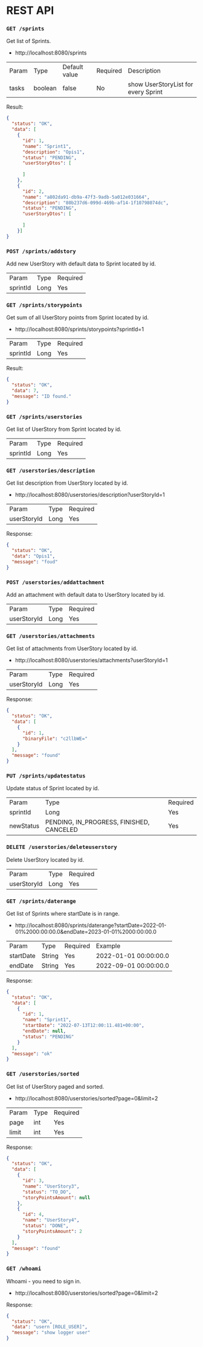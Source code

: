 # REST API

### `GET /sprints`
Get list of Sprints.
- http://localhost:8080/sprints
<table>
    <tr>
        <td>Param</td>
        <td>Type</td>
        <td>Default value</td>
        <td>Required</td>
        <td>Description</td>
    </tr>
    <tr>
        <td>tasks</td>
        <td>boolean</td>
        <td>false</td>
        <td>No</td>
        <td>show UserStoryList for every Sprint</td>
    </tr>
</table>

Result:
```json
{
  "status": "OK",
  "data": [
    {
      "id": 1,
      "name": "Sprint1",
      "description": "Opis1",
      "status": "PENDING",
      "userStoryDtos": [
        
      ]
    },
    {
      "id": 2,
      "name": "a802da91-db9a-47f3-9adb-5a012e031664",
      "description": "80b237d6-099d-469b-af14-1f10798074dc",
      "status": "PENDING",
      "userStoryDtos": [
        
      ]
    }]
}
```

### `POST /sprints/addstory`
Add new UserStory with default data to Sprint located by id.
<table>
    <tr>
        <td>Param</td>
        <td>Type</td>
        <td>Required</td>
    </tr>
    <tr>
        <td>sprintId</td>
        <td>Long</td>
        <td>Yes</td>
    </tr>
</table>

### `GET /sprints/storypoints`
Get sum of all UserStory points from Sprint located by id.
- http://localhost:8080/sprints/storypoints?sprintId=1
<table>
    <tr>
        <td>Param</td>
        <td>Type</td>
        <td>Required</td>
    </tr>
    <tr>
        <td>sprintId</td>
        <td>Long</td>
        <td>Yes</td>
    </tr>
</table>

Result:
```json
{
  "status": "OK",
  "data": 7,
  "message": "ID found."
}
```

### `GET /sprints/userstories`
Get list of UserStory from Sprint located by id.
<table>
    <tr>
        <td>Param</td>
        <td>Type</td>
        <td>Required</td>
    </tr>
    <tr>
        <td>sprintId</td>
        <td>Long</td>
        <td>Yes</td>
    </tr>
</table>

### `GET /userstories/description`
Get list description from UserStory located by id.
- http://localhost:8080/userstories/description?userStoryId=1
<table>
    <tr>
        <td>Param</td>
        <td>Type</td>
        <td>Required</td>
    </tr>
    <tr>
        <td>userStoryId</td>
        <td>Long</td>
        <td>Yes</td>
    </tr>
</table>

Response:
```json
{
  "status": "OK",
  "data": "Opis1",
  "message": "foud"
}
```

### `POST /userstories/addattachment`
Add an attachment with default data to UserStory located by id.
<table>
    <tr>
        <td>Param</td>
        <td>Type</td>
        <td>Required</td>
    </tr>
    <tr>
        <td>userStoryId</td>
        <td>Long</td>
        <td>Yes</td>
    </tr>
</table>

### `GET /userstories/attachments`
Get list of attachments from UserStory located by id.
- http://localhost:8080/userstories/attachments?userStoryId=1
<table>
    <tr>
        <td>Param</td>
        <td>Type</td>
        <td>Required</td>
    </tr>
    <tr>
        <td>userStoryId</td>
        <td>Long</td>
        <td>Yes</td>
    </tr>
</table>

Response:
```json
{
  "status": "OK",
  "data": [
    {
      "id": 1,
      "binaryFile": "c2llbWE="
    }
  ],
  "message": "found"
}
```

### `PUT /sprints/updatestatus`
Update status of Sprint located by id.
<table>
    <tr>
        <td>Param</td>
        <td>Type</td>
        <td>Required</td>
    </tr>
    <tr>
        <td>sprintId</td>
        <td>Long</td>
        <td>Yes</td>
    </tr>
    <tr>
        <td>newStatus</td>
        <td>PENDING, IN_PROGRESS, FINISHED, CANCELED</td>
        <td>Yes</td>
    </tr>
</table>

### `DELETE /userstories/deleteuserstory`
Delete UserStory located by id.
<table>
    <tr>
        <td>Param</td>
        <td>Type</td>
        <td>Required</td>
    </tr>
    <tr>
        <td>userStoryId</td>
        <td>Long</td>
        <td>Yes</td>
    </tr>
</table>

### `GET /sprints/daterange`
Get list of Sprints where startDate is in range.
- http://localhost:8080/sprints/daterange?startDate=2022-01-01%2000:00:00.0&endDate=2023-01-01%2000:00:00.0
<table>
    <tr>
        <td>Param</td>
        <td>Type</td>
        <td>Required</td>
        <td>Example</td>
    </tr>
    <tr>
        <td>startDate</td>
        <td>String</td>
        <td>Yes</td>
        <td>2022-01-01 00:00:00.0</td>
    </tr>
    <tr>
        <td>endDate</td>
        <td>String</td>
        <td>Yes</td>
        <td>2022-09-01 00:00:00.0</td>
    </tr>
</table>

Response:
```json
{
  "status": "OK",
  "data": [
    {
      "id": 1,
      "name": "Sprint1",
      "startDate": "2022-07-13T12:00:11.481+00:00",
      "endDate": null,
      "status": "PENDING"
    }
  ],
  "message": "ok"
}
```

### `GET /userstories/sorted`
Get list of UserStory paged and sorted.
- http://localhost:8080/userstories/sorted?page=0&limit=2
<table>
    <tr>
        <td>Param</td>
        <td>Type</td>
        <td>Required</td>
    </tr>
    <tr>
        <td>page</td>
        <td>int</td>
        <td>Yes</td>
    </tr>
    <tr>
        <td>limit</td>
        <td>int</td>
        <td>Yes</td>
    </tr>
</table>

Response:
```json
{
  "status": "OK",
  "data": [
    {
      "id": 3,
      "name": "UserStory3",
      "status": "TO_DO",
      "storyPointsAmount": null
    },
    {
      "id": 4,
      "name": "UserStory4",
      "status": "DONE",
      "storyPointsAmount": 2
    }
  ],
  "message": "found"
}
```

### `GET /whoami`
Whoami - you need to sign in.
- http://localhost:8080/userstories/sorted?page=0&limit=2

Response:
```json
{
  "status": "OK",
  "data": "usern [ROLE_USER]",
  "message": "show logger user"
}
```

